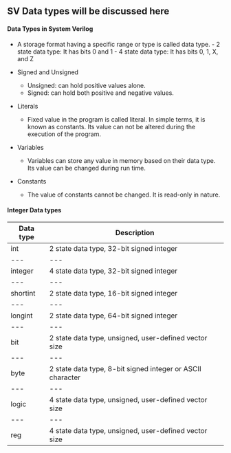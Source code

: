 ## SV Data types will be discussed here

#### Data Types in System Verilog

- A storage format having a specific range or type is called data type.
      - 2 state data type: It has bits 0 and 1
      - 4 state data type: It has bits 0, 1, X, and Z

- Signed and Unsigned
    - Unsigned: can hold positive values alone.
    - Signed: can hold both positive and negative values.

- Literals
    - Fixed value in the program is called literal. In simple terms, it is known as constants. Its value can not be altered during the execution of the program.

- Variables
    - Variables can store any value in memory based on their data type. Its value can be changed during run time.

- Constants
    - The value of constants cannot be changed. It is read-only in nature.

#### Integer Data types

Data type | Description
---|---
int| 2 state data type, 32-bit signed integer
---|---
integer| 4 state data type, 32-bit signed integer
---|---
shortint| 2 state data type, 16-bit signed integer
---|---
longint|2 state data type, 64-bit signed integer
---|---
bit|2 state data type, unsigned, user-defined vector size
---|---
byte|2 state data type, 8-bit signed integer or ASCII character
---|---
logic|4 state data type, unsigned, user-defined vector size
---|---
reg|4 state data type, unsigned, user-defined vector size
